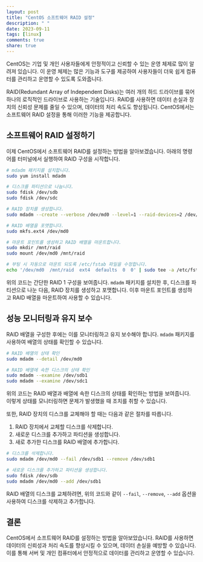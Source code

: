 ```yaml
---
layout: post
title: "CentOS 소프트웨어 RAID 설정"
description: " "
date: 2023-09-11
tags: [linux]
comments: true
share: true
---
```


CentOS는 기업 및 개인 사용자들에게 안정적이고 신뢰할 수 있는 운영 체제로 많이 알려져 있습니다. 이 운영 체제는 많은 기능과 도구를 제공하여 사용자들이 더욱 쉽게 컴퓨터를 관리하고 운영할 수 있도록 도와줍니다.

RAID(Redundant Array of Independent Disks)는 여러 개의 하드 드라이브를 묶어 하나의 로직적인 드라이브로 사용하는 기술입니다. RAID를 사용하면 데이터 손실과 장치의 신뢰성 문제를 줄일 수 있으며, 데이터의 처리 속도도 향상됩니다. CentOS에서는 소프트웨어 RAID 설정을 통해 이러한 기능을 제공합니다.

## 소프트웨어 RAID 설정하기

이제 CentOS에서 소프트웨어 RAID를 설정하는 방법을 알아보겠습니다. 아래의 명령어를 터미널에서 실행하여 RAID 구성을 시작합니다.

```bash
# mdadm 패키지를 설치합니다.
sudo yum install mdadm

# 디스크를 파티션으로 나눕니다.
sudo fdisk /dev/sdb
sudo fdisk /dev/sdc

# RAID 장치를 생성합니다.
sudo mdadm --create --verbose /dev/md0 --level=1 --raid-devices=2 /dev/sdb1 /dev/sdc1

# RAID 배열을 포맷합니다.
sudo mkfs.ext4 /dev/md0

# 마운트 포인트를 생성하고 RAID 배열을 마운트합니다.
sudo mkdir /mnt/raid
sudo mount /dev/md0 /mnt/raid

# 부팅 시 자동으로 마운트 되도록 /etc/fstab 파일을 수정합니다.
echo '/dev/md0  /mnt/raid  ext4  defaults  0  0' | sudo tee -a /etc/fstab
```

위의 코드는 간단한 RAID 1 구성을 보여줍니다. `mdadm` 패키지를 설치한 후, 디스크를 파티션으로 나눈 다음, RAID 장치를 생성하고 포맷합니다. 이후 마운트 포인트를 생성하고 RAID 배열을 마운트하여 사용할 수 있습니다.

## 성능 모니터링과 유지 보수

RAID 배열을 구성한 후에는 이를 모니터링하고 유지 보수해야 합니다. `mdadm` 패키지를 사용하여 배열의 상태를 확인할 수 있습니다.

```bash
# RAID 배열의 상태 확인
sudo mdadm --detail /dev/md0

# RAID 배열에 속한 디스크의 상태 확인
sudo mdadm --examine /dev/sdb1
sudo mdadm --examine /dev/sdc1
```

위의 코드는 RAID 배열과 배열에 속한 디스크의 상태를 확인하는 방법을 보여줍니다. 이렇게 상태를 모니터링하면 문제가 발생했을 때 조치를 취할 수 있습니다.

또한, RAID 장치의 디스크를 교체해야 할 때는 다음과 같은 절차를 따릅니다.

1. RAID 장치에서 교체할 디스크를 삭제합니다.
2. 새로운 디스크를 추가하고 파티션을 생성합니다.
3. 새로 추가한 디스크를 RAID 배열에 추가합니다.

```bash
# 디스크를 삭제합니다.
sudo mdadm /dev/md0 --fail /dev/sdb1 --remove /dev/sdb1

# 새로운 디스크를 추가하고 파티션을 생성합니다.
sudo fdisk /dev/sdb
sudo mdadm /dev/md0 --add /dev/sdb1
```

RAID 배열의 디스크를 교체하려면, 위의 코드와 같이 `--fail`, `--remove`, `--add` 옵션을 사용하여 디스크를 삭제하고 추가합니다.

## 결론

CentOS에서 소프트웨어 RAID를 설정하는 방법을 알아보았습니다. RAID를 사용하면 데이터의 신뢰성과 처리 속도를 향상시킬 수 있으며, 데이터 손실을 예방할 수 있습니다. 이를 통해 서버 및 개인 컴퓨터에서 안정적으로 데이터를 관리하고 운영할 수 있습니다.